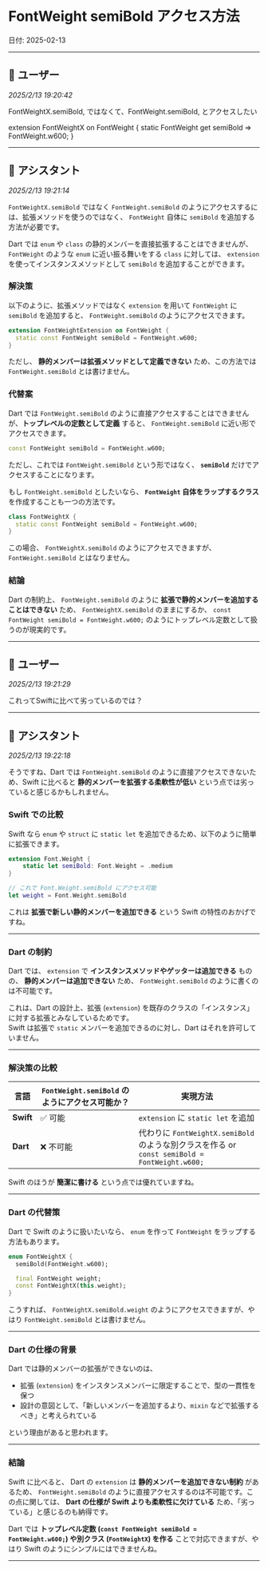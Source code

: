 # FontWeight semiBold アクセス方法

日付: 2025-02-13

---

## 👤 ユーザー
*2025/2/13 19:20:42*

FontWeightX.semiBold, ではなくて、FontWeight.semiBold, とアクセスしたい


extension FontWeightX on FontWeight {
  static FontWeight get semiBold =&gt; FontWeight.w600;
}

---

## 🤖 アシスタント
*2025/2/13 19:21:14*

`FontWeightX.semiBold` ではなく `FontWeight.semiBold` のようにアクセスするには、拡張メソッドを使うのではなく、 `FontWeight` 自体に `semiBold` を追加する方法が必要です。

Dart では `enum` や `class` の静的メンバーを直接拡張することはできませんが、 `FontWeight` のような `enum` に近い振る舞いをする `class` に対しては、 `extension` を使ってインスタンスメソッドとして `semiBold` を追加することができます。

### 解決策
以下のように、拡張メソッドではなく `extension` を用いて `FontWeight` に `semiBold` を追加すると、 `FontWeight.semiBold` のようにアクセスできます。

```dart
extension FontWeightExtension on FontWeight {
  static const FontWeight semiBold = FontWeight.w600;
}
```

ただし、 **静的メンバーは拡張メソッドとして定義できない** ため、この方法では `FontWeight.semiBold` とは書けません。

### 代替案
Dart では `FontWeight.semiBold` のように直接アクセスすることはできませんが、**トップレベルの定数として定義** すると、 `FontWeight.semiBold` に近い形でアクセスできます。

```dart
const FontWeight semiBold = FontWeight.w600;
```

ただし、これでは `FontWeight.semiBold` という形ではなく、 **`semiBold`** だけでアクセスすることになります。

もし `FontWeight.semiBold` としたいなら、 **`FontWeight` 自体をラップするクラス** を作成することも一つの方法です。

```dart
class FontWeightX {
  static const FontWeight semiBold = FontWeight.w600;
}
```

この場合、 `FontWeightX.semiBold` のようにアクセスできますが、 `FontWeight.semiBold` とはなりません。

### 結論
Dart の制約上、 `FontWeight.semiBold` のように **拡張で静的メンバーを追加することはできない** ため、 `FontWeightX.semiBold` のままにするか、 `const FontWeight semiBold = FontWeight.w600;` のようにトップレベル定数として扱うのが現実的です。

---

## 👤 ユーザー
*2025/2/13 19:21:29*

これってSwiftに比べて劣っているのでは？

---

## 🤖 アシスタント
*2025/2/13 19:22:18*

そうですね、Dart では `FontWeight.semiBold` のように直接アクセスできないため、Swift に比べると **静的メンバーを拡張する柔軟性が低い** という点では劣っていると感じるかもしれません。

### **Swift での比較**
Swift なら `enum` や `struct` に `static let` を追加できるため、以下のように簡単に拡張できます。

```swift
extension Font.Weight {
    static let semiBold: Font.Weight = .medium
}

// これで Font.Weight.semiBold にアクセス可能
let weight = Font.Weight.semiBold
```

これは **拡張で新しい静的メンバーを追加できる** という Swift の特性のおかげですね。

---

### **Dart の制約**
Dart では、 `extension` で **インスタンスメソッドやゲッターは追加できる** ものの、 **静的メンバーは追加できない** ため、 `FontWeight.semiBold` のように書くのは不可能です。

これは、Dart の設計上、拡張 (`extension`) を既存のクラスの「インスタンス」に対する拡張とみなしているためです。  
Swift は拡張で `static` メンバーを追加できるのに対し、Dart はそれを許可していません。

---

### **解決策の比較**
| 言語 | `FontWeight.semiBold` のようにアクセス可能か？ | 実現方法 |
|------|----------------------------------|----------|
| **Swift** | ✅ 可能 | `extension` に `static let` を追加 |
| **Dart** | ❌ 不可能 | 代わりに `FontWeightX.semiBold` のような別クラスを作る or `const semiBold = FontWeight.w600;` |

Swift のほうが **簡潔に書ける** という点では優れていますね。

---

### **Dart の代替策**
Dart で Swift のように扱いたいなら、 `enum` を作って `FontWeight` をラップする方法もあります。

```dart
enum FontWeightX {
  semiBold(FontWeight.w600);

  final FontWeight weight;
  const FontWeightX(this.weight);
}
```

こうすれば、 `FontWeightX.semiBold.weight` のようにアクセスできますが、やはり `FontWeight.semiBold` とは書けません。

---

### **Dart の仕様の背景**
Dart では静的メンバーの拡張ができないのは、  
- 拡張 (`extension`) をインスタンスメンバーに限定することで、型の一貫性を保つ  
- 設計の意図として、「新しいメンバーを追加するより、`mixin` などで拡張するべき」と考えられている  

という理由があると思われます。

---

### **結論**
Swift に比べると、 Dart の `extension` は **静的メンバーを追加できない制約** があるため、 `FontWeight.semiBold` のように直接アクセスするのは不可能です。この点に関しては、 **Dart の仕様が Swift よりも柔軟性に欠けている** ため、「劣っている」と感じるのも納得です。

Dart では **トップレベル定数 (`const FontWeight semiBold = FontWeight.w600;`) や別クラス (`FontWeightX`) を作る** ことで対応できますが、やはり Swift のようにシンプルにはできませんね。

---
